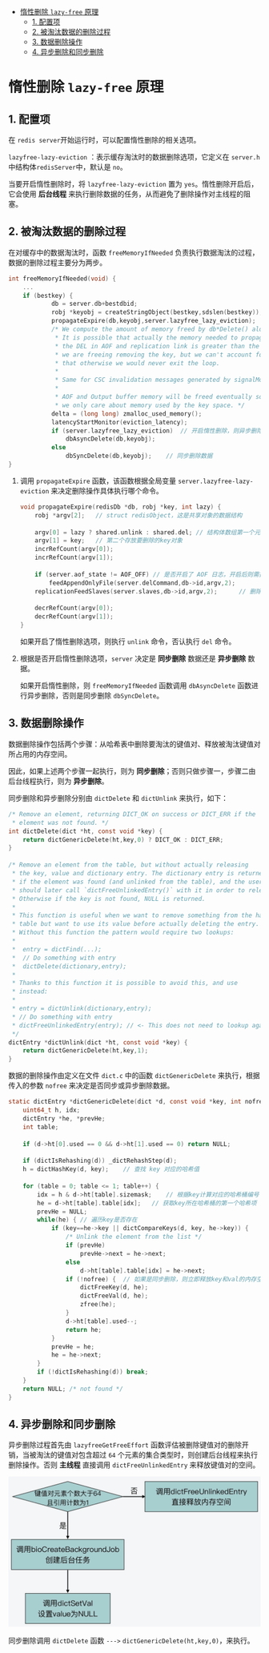 - [惰性删除 `lazy-free` 原理](#惰性删除-lazy-free-原理)
  - [1. 配置项](#1-配置项)
  - [2. 被淘汰数据的删除过程](#2-被淘汰数据的删除过程)
  - [3. 数据删除操作](#3-数据删除操作)
  - [4. 异步删除和同步删除](#4-异步删除和同步删除)
# 惰性删除 `lazy-free` 原理

## 1. 配置项

在 `redis server`开始运行时，可以配置惰性删除的相关选项。

`lazyfree-lazy-eviction` ：表示缓存淘汰时的数据删除选项，它定义在 `server.h` 中结构体`redisServer`中，默认是 `no`。

当要开启惰性删除时，将 `lazyfree-lazy-eviction` 置为 `yes`。惰性删除开启后，它会使用 **后台线程** 来执行删除数据的任务，从而避免了删除操作对主线程的阻塞。

## 2. 被淘汰数据的删除过程

在对缓存中的数据淘汰时，函数 `freeMemoryIfNeeded` 负责执行数据淘汰的过程，数据的删除过程主要分为两步。

```c
int freeMemoryIfNeeded(void) {
	...
    if (bestkey) {
            db = server.db+bestdbid;
            robj *keyobj = createStringObject(bestkey,sdslen(bestkey));
            propagateExpire(db,keyobj,server.lazyfree_lazy_eviction);
            /* We compute the amount of memory freed by db*Delete() alone.
             * It is possible that actually the memory needed to propagate
             * the DEL in AOF and replication link is greater than the one
             * we are freeing removing the key, but we can't account for
             * that otherwise we would never exit the loop.
             *
             * Same for CSC invalidation messages generated by signalModifiedKey.
             *
             * AOF and Output buffer memory will be freed eventually so
             * we only care about memory used by the key space. */
            delta = (long long) zmalloc_used_memory();
            latencyStartMonitor(eviction_latency);
            if (server.lazyfree_lazy_eviction)	// 开启惰性删除，则异步删除数据
                dbAsyncDelete(db,keyobj);
            else
                dbSyncDelete(db,keyobj);	// 同步删除数据
}
```



1. 调用 `propagateExpire` 函数，该函数根据全局变量 `server.lazyfree-lazy-eviction` 来决定删除操作具体执行哪个命令。

   ```c
   void propagateExpire(redisDb *db, robj *key, int lazy) {
       robj *argv[2];	// struct redisObject，这是共享对象的数据结构
   
       argv[0] = lazy ? shared.unlink : shared.del;	// 结构体数组第一个元素存放执行的删除命令，如果开启惰性删除，则执行unlink
       argv[1] = key;	// 第二个存放要删除的key对象
       incrRefCount(argv[0]);
       incrRefCount(argv[1]);
   
       if (server.aof_state != AOF_OFF)	// 是否开启了 AOF 日志，开启后则需把删除命令写入 AOF 日志
           feedAppendOnlyFile(server.delCommand,db->id,argv,2);
       replicationFeedSlaves(server.slaves,db->id,argv,2);		// 删除操作同步给从节点，保证主从数据一致性
   
       decrRefCount(argv[0]);
       decrRefCount(argv[1]);
   }
   ```

   如果开启了惰性删除选项，则执行 `unlink` 命令，否认执行 `del` 命令。

2. 根据是否开启惰性删除选项，`server` 决定是 **同步删除** 数据还是 **异步删除** 数据。

   如果开启惰性删除，则 `freeMemoryIfNeeded` 函数调用 `dbAsyncDelete` 函数进行异步删除，否则是同步删除 `dbSyncDelete`。

## 3. 数据删除操作

数据删除操作包括两个步骤：从哈希表中删除要淘汰的键值对、释放被淘汰键值对所占用的内存空间。

因此，如果上述两个步骤一起执行，则为 **同步删除**；否则只做步骤一，步骤二由后台线程执行，则为 **异步删除**。

同步删除和异步删除分别由 `dictDelete` 和 `dictUnlink` 来执行，如下：

```c
/* Remove an element, returning DICT_OK on success or DICT_ERR if the
 * element was not found. */
int dictDelete(dict *ht, const void *key) {
    return dictGenericDelete(ht,key,0) ? DICT_OK : DICT_ERR;
}

/* Remove an element from the table, but without actually releasing
 * the key, value and dictionary entry. The dictionary entry is returned
 * if the element was found (and unlinked from the table), and the user
 * should later call `dictFreeUnlinkedEntry()` with it in order to release it.
 * Otherwise if the key is not found, NULL is returned.
 *
 * This function is useful when we want to remove something from the hash
 * table but want to use its value before actually deleting the entry.
 * Without this function the pattern would require two lookups:
 *
 *  entry = dictFind(...);
 *  // Do something with entry
 *  dictDelete(dictionary,entry);
 *
 * Thanks to this function it is possible to avoid this, and use
 * instead:
 *
 * entry = dictUnlink(dictionary,entry);
 * // Do something with entry
 * dictFreeUnlinkedEntry(entry); // <- This does not need to lookup again.
 */
dictEntry *dictUnlink(dict *ht, const void *key) {
    return dictGenericDelete(ht,key,1);
}
```

数据的删除操作由定义在文件 `dict.c` 中的函数 `dictGenericDelete` 来执行，根据传入的参数 `nofree` 来决定是否同步或异步删除数据。

```c
static dictEntry *dictGenericDelete(dict *d, const void *key, int nofree) {
    uint64_t h, idx;
    dictEntry *he, *prevHe;
    int table;

    if (d->ht[0].used == 0 && d->ht[1].used == 0) return NULL;

    if (dictIsRehashing(d)) _dictRehashStep(d);
    h = dictHashKey(d, key);	// 查找 key 对应的哈希值

    for (table = 0; table <= 1; table++) {
        idx = h & d->ht[table].sizemask;	// 根据key计算对应的哈希桶编号
        he = d->ht[table].table[idx];	// 获取key所在哈希桶的第一个哈希项
        prevHe = NULL;
        while(he) {	// 遍历key是否存在
            if (key==he->key || dictCompareKeys(d, key, he->key)) {
                /* Unlink the element from the list */
                if (prevHe)
                    prevHe->next = he->next;
                else
                    d->ht[table].table[idx] = he->next;
                if (!nofree) {	// 如果是同步删除，则立即释放key和val的内存空间
                    dictFreeKey(d, he);
                    dictFreeVal(d, he);
                    zfree(he);
                }
                d->ht[table].used--;
                return he;
            }
            prevHe = he;
            he = he->next;
        }
        if (!dictIsRehashing(d)) break;
    }
    return NULL; /* not found */
}
```

## 4. 异步删除和同步删除

异步删除过程首先由 `lazyfreeGetFreeEffort` 函数评估被删除键值对的删除开销，当被淘汰的键值对包含超过 `64` 个元素的集合类型时，则创建后台线程来执行删除操作。否则 **主线程** 直接调用 `dictFreeUnlinkedEntry` 来释放键值对的空间。

![](./pics/lazy_free.png)

同步删除调用 `dictDelete` 函数 `--->` `dictGenericDelete(ht,key,0)`，来执行。

